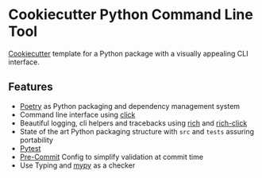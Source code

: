 # Cookiecutter Python Command Line Tool

[Cookiecutter](https://github.com/cookiecutter/cookiecutter) template for a Python package with a visually appealing CLI interface.


## Features

* [Poetry](https://python-poetry.org/) as Python packaging and dependency management system
* Command line interface using [click](https://click.palletsprojects.com/en/8.1.x/)
* Beautiful logging, cli helpers and tracebacks using [rich](https://rich.readthedocs.io/) and [rich-click](https://github.com/ewels/rich-click)
* State of the art Python packaging structure with `src` and `tests` assuring portability
* [Pytest](https://docs.pytest.org/en/7.1.x/)
* [Pre-Commit](https://pre-commit.com/) Config to simplify validation at commit time
* Use Typing and [mypy](http://mypy-lang.org/) as a checker
